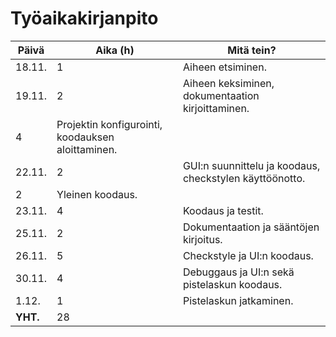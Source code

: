 # Työaikakirjanpito

Päivä|Aika (h)|Mitä tein?
---|---|---
18.11.|1|Aiheen etsiminen.
19.11.|2|Aiheen keksiminen, dokumentaation kirjoittaminen.
 |4|Projektin konfigurointi, koodauksen aloittaminen.
22.11.|2|GUI:n suunnittelu ja koodaus, checkstylen käyttöönotto.
 |2|Yleinen koodaus.
23.11.|4|Koodaus ja testit.
25.11.|2|Dokumentaation ja sääntöjen kirjoitus.
26.11.|5|Checkstyle ja UI:n koodaus.
30.11.|4|Debuggaus ja UI:n sekä pistelaskun koodaus.
1.12.|1|Pistelaskun jatkaminen.
**YHT.**|28|

